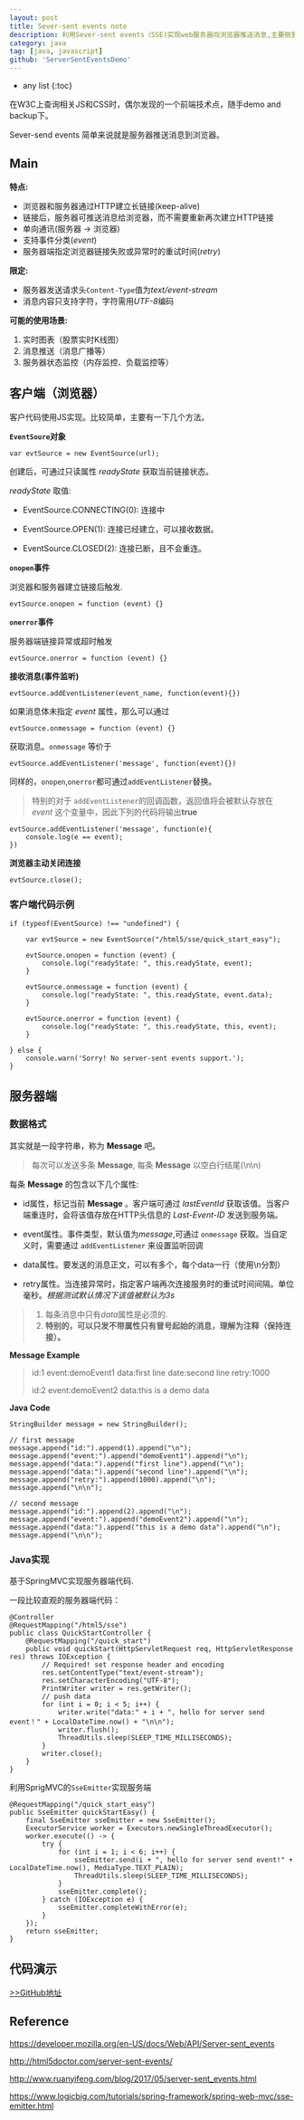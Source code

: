 ```yaml
---
layout: post
title: Sever-sent events note
description: 利用Sever-sent events（SSE)实现web服务器向浏览器推送消息,主要侧重使用Java代码展示服务器端代码的实现.
category: java
tag: [java, javascript]
github: 'ServerSentEventsDemo'
---
```


* any list
{:toc}

在W3C上查询相关JS和CSS时，偶尔发现的一个前端技术点，随手demo and backup下。

Sever-send events 简单来说就是服务器推送消息到浏览器。

## Main

**特点:**

+ 浏览器和服务器通过HTTP建立长链接(keep-alive)
+ 链接后，服务器可推送消息给浏览器，而不需要重新再次建立HTTP链接
+ 单向通讯(服务器 -> 浏览器)
+ 支持事件分类(*event*)
+ 服务器端指定浏览器链接失败或异常时的重试时间(*retry*)

**限定:**

+ 服务器发送请求头`Content-Type`值为*text/event-stream*
+ 消息内容只支持字符，字符需用*UTF-8*编码

**可能的使用场景:**

1. 实时图表（股票实时K线图）
2. 消息推送（消息广播等）
3. 服务器状态监控（内存监控、负载监控等）

## 客户端（浏览器）

客户代码使用JS实现。比较简单，主要有一下几个方法。

**`EventSoure`对象**

    var evtSource = new EventSource(url);
    
创建后，可通过只读属性 *readyState* 获取当前链接状态。

*readyState* 取值:

+ EventSource.CONNECTING(0): 连接中

+ EventSource.OPEN(1): 连接已经建立，可以接收数据。

+ EventSource.CLOSED(2): 连接已断，且不会重连。

**`onopen`事件**

浏览器和服务器建立链接后触发.

    evtSource.onopen = function (event) {}

**`onerror`事件**

服务器端链接异常或超时触发

    evtSource.onerror = function (event) {}

**接收消息(事件监听)**

    evtSource.addEventListener(event_name, function(event){})

如果消息体未指定 *event* 属性，那么可以通过
    
    evtSource.onmessage = function (event) {}

获取消息。`onmessage` 等价于

    evtSource.addEventListener('message', function(event){})
    
同样的，`onopen`,`onerror`都可通过`addEventListener`替换。

> 特别的对于 `addEventListener`的回调函数，返回值将会被默认存放在 *event* 这个变量中，因此下列的代码将输出**true**

    evtSource.addEventListener('message', function(e){
        console.log(e == event);
    })

**浏览器主动关闭连接**

    evtSource.close();
    
### 客户端代码示例

    if (typeof(EventSource) !== "undefined") {

        var evtSource = new EventSource("/html5/sse/quick_start_easy");

        evtSource.onopen = function (event) {
            console.log("readyState: ", this.readyState, event);
        }

        evtSource.onmessage = function (event) {
            console.log("readyState: ", this.readyState, event.data);
        }

        evtSource.onerror = function (event) {
            console.log("readyState: ", this.readyState, this, event);
        }

    } else {
        console.warn('Sorry! No server-sent events support.');
    }

    
## 服务器端    

### 数据格式

其实就是一段字符串，称为 **Message** 吧。

> 每次可以发送多条 **Message**, 每条 **Message** 以空白行结尾(\n\n)

每条 **Message** 的包含以下几个属性:

+ id属性，标记当前 **Message** 。客户端可通过 *lastEventId* 获取该值。当客户端重连时，会将该值存放在HTTP头信息的 *Last-Event-ID* 发送到服务端。

+ event属性。事件类型，默认值为*message*,可通过 `onmessage` 获取。当自定义时，需要通过 `addEventListener` 来设置监听回调

+ data属性。要发送的消息正文，可以有多个，每个data一行（使用\n分割）

+ retry属性。当连接异常时，指定客户端再次连接服务时的重试时间间隔。单位毫秒。*根据测试默认情况下该值被默认为3s*

> 1. 每条消息中只有*data*属性是必须的.
> 2. **特别的，可以只发不带属性只有冒号起始的消息，理解为注释（保持连接）。**

**Message Example**

>    id:1
>    event:demoEvent1
>    data:first line
>    date:second line
>    retry:1000
>    
>    id:2
>    event:demoEvent2
>    data:this is a demo data
>    

**Java Code**

    StringBuilder message = new StringBuilder();
    
    // first message
    message.append("id:").append(1).append("\n");
    message.append("event:").append("demoEvent1").append("\n");
    message.append("data:").append("first line").append("\n");
    message.append("data:").append("second line").append("\n");
    message.append("retry:").append(1000).append("\n");
    message.append("\n\n");
    
    // second message
    message.append("id:").append(2).append("\n");
    message.append("event:").append("demoEvent2").append("\n");
    message.append("data:").append("this is a demo data").append("\n");
    message.append("\n\n");
    
### Java实现

基于SpringMVC实现服务器端代码.

一段比较直观的服务器端代码：

    @Controller
    @RequestMapping("/html5/sse")
    public class QuickStartController {
        @RequestMapping("/quick_start")
        public void quickStart(HttpServletRequest req, HttpServletResponse res) throws IOException {
            // Required! set response header and encoding
            res.setContentType("text/event-stream");
            res.setCharacterEncoding("UTF-8");
            PrintWriter writer = res.getWriter();
            // push data
            for (int i = 0; i < 5; i++) {
                writer.write("data:" + i + ", hello for server send event！" + LocalDateTime.now() + "\n\n");
                writer.flush();
                ThreadUtils.sleep(SLEEP_TIME_MILLISECONDS);
            }
            writer.close();
        }
    }

利用SprigMVC的`SseEmitter`实现服务端

    @RequestMapping("/quick_start_easy")
    public SseEmitter quickStartEasy() {
        final SseEmitter sseEmitter = new SseEmitter();
        ExecutorService worker = Executors.newSingleThreadExecutor();
        worker.execute(() -> {
            try {
                for (int i = 1; i < 6; i++) {
                    sseEmitter.send(i + ", hello for server send event!" + LocalDateTime.now(), MediaType.TEXT_PLAIN);
                    ThreadUtils.sleep(SLEEP_TIME_MILLISECONDS);
                }
                sseEmitter.complete();
            } catch (IOException e) {
                sseEmitter.completeWithError(e);
            }
        });
        return sseEmitter;
    }

## 代码演示

[>>GitHub地址](https://github.com/oxcow/ServerSendEventsDemo)

## Reference

https://developer.mozilla.org/en-US/docs/Web/API/Server-sent_events

http://html5doctor.com/server-sent-events/

http://www.ruanyifeng.com/blog/2017/05/server-sent_events.html

https://www.logicbig.com/tutorials/spring-framework/spring-web-mvc/sse-emitter.html
